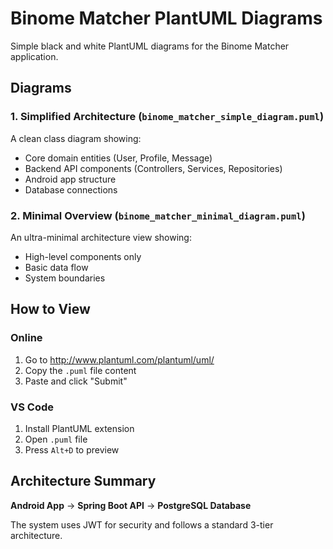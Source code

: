 # Binome Matcher PlantUML Diagrams

Simple black and white PlantUML diagrams for the Binome Matcher application.

## Diagrams

### 1. Simplified Architecture (`binome_matcher_simple_diagram.puml`)
A clean class diagram showing:
- Core domain entities (User, Profile, Message)
- Backend API components (Controllers, Services, Repositories)
- Android app structure
- Database connections

### 2. Minimal Overview (`binome_matcher_minimal_diagram.puml`)
An ultra-minimal architecture view showing:
- High-level components only
- Basic data flow
- System boundaries

## How to View

### Online
1. Go to http://www.plantuml.com/plantuml/uml/
2. Copy the `.puml` file content
3. Paste and click "Submit"

### VS Code
1. Install PlantUML extension
2. Open `.puml` file
3. Press `Alt+D` to preview

## Architecture Summary

**Android App** → **Spring Boot API** → **PostgreSQL Database**

The system uses JWT for security and follows a standard 3-tier architecture.